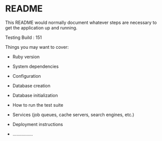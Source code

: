 # README

This README would normally document whatever steps are necessary to get the
application up and running.

Testing Build : 151

Things you may want to cover:

* Ruby version

* System dependencies

* Configuration

* Database creation

* Database initialization

* How to run the test suite

* Services (job queues, cache servers, search engines, etc.)

* Deployment instructions

* ................
